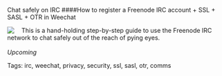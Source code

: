 Chat safely on IRC
####How to register a Freenode IRC account + SSL + SASL + OTR in Weechat

<img src="https://raw.githubusercontent.com/i90rr/i90rr.github.io/master/resources/img/weechat.png" border="0"  align="left" style="margin-right: 17px">

This is a hand-holding step-by-step guide to use the Freenode IRC network to chat safely out of the reach of pying eyes.
<br><br>
*Upcoming*

Tags: irc, weechat, privacy, security, ssl, sasl, otr, comms
